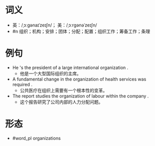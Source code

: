 # 词义
- 英：/ˌɔːɡənaɪˈzeɪʃn/； 美：/ˌɔːrɡənəˈzeɪʃn/
- #n 组织；机构；安排；团体；分配；配置；组织工作；筹备工作；条理
# 例句
- He 's the president of a large international organization .
	- 他是一个大型国际组织的主席。
- A fundamental change in the organization of health services was required .
	- 公共医疗在组织上需要有一个根本性的变革。
- The report studies the organization of labour within the company .
	- 这个报告研究了公司内部的人力分配问题。
# 形态
- #word_pl organizations
